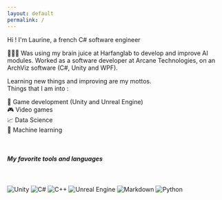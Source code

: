 ```yaml
---
layout: default
permalink: /
---
```


<div class="row justify-content-center align-items-center p-4">
<div class="col-lg-4 col-md-6 text-center mt-4">

<div id="catch_phrase">
<p class="wow animated slideInUp" data-wow-delay=".15s"> Hi ! I'm Laurine, a french C# software engineer</p>
</div>
</div>
</div>

🙋🏻‍♀️ Was using my brain juice at Harfanglab to develop and improve AI modules. Worked as a software developer at Arcane Technologies, on an ArchViz software (C#, Unity and WPF).

Learning new things and improving are my mottos.\
Things that I am into :

🔧 Game development (Unity and Unreal Engine)\
🎮 Video games\
📈 Data Science\
🧠 Machine learning

<br/>

##### My favorite tools and languages

<br/>

![Unity](https://img.shields.io/badge/unity-%23000000.svg?style=for-the-badge&logo=unity&logoColor=white)
![C#](https://img.shields.io/badge/c%23-%23239120.svg?style=for-the-badge&logo=c-sharp&logoColor=white)
![C++](https://img.shields.io/badge/c++-%2300599C.svg?style=for-the-badge&logo=c%2B%2B&logoColor=white)
![Unreal Engine](https://img.shields.io/badge/unrealengine-%23313131.svg?style=for-the-badge&logo=unrealengine&logoColor=white)
![Markdown](https://img.shields.io/badge/markdown-%23000000.svg?style=for-the-badge&logo=markdown&logoColor=white)
![Python](https://img.shields.io/badge/python-3670A0?style=for-the-badge&logo=python&logoColor=ffdd54)
